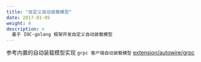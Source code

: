 ```yaml
---
title: "自定义自动装载模型"
date: 2017-01-05
weight: 4
description: >
  基于 IOC-golang 框架开发自定义自动装载模型
---
```


参考内置的自动装载模型实现 `grpc 客户端自动装载模型` [extension/autowire/grpc](https://github.com/alibaba/IOC-golang/tree/master/extension/autowire/grpc)

